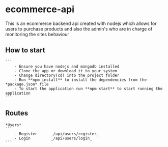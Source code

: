 # ecommerce-api
This is an ecommerce backend api created with nodejs which allows for users to purchase products and also the admin's who are in charge of monitoring the sites behaviour

## How to start
    ```
        - Ensure you have nodejs and mongodb installed
        - Clone the app or download it to your system
        - Change directory(cd) into the project folder
        - Run **npm install** to install the dependencies from the *package.json* file
        - To start the application run **npm start** to start running the application
    ```
## Routes
    *Users*
    ```
        - Register      _/api/users/register_
        - Login         _/api/users/login_
    ```